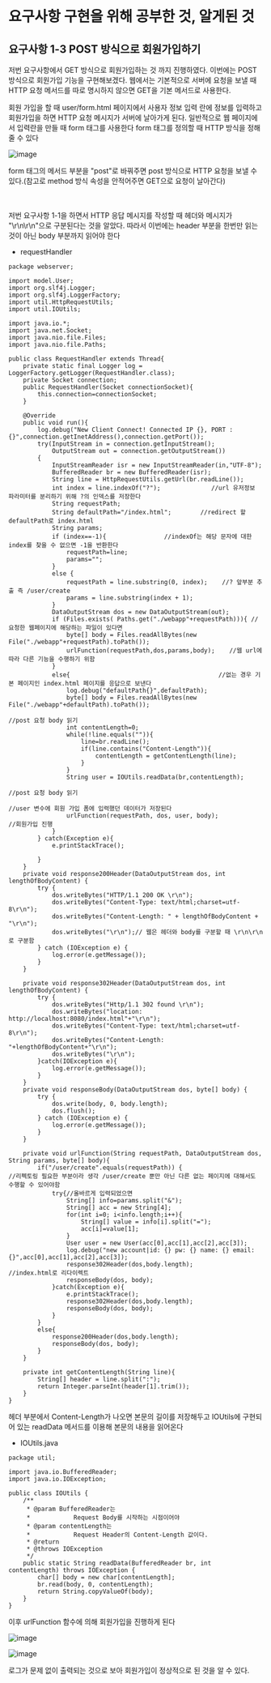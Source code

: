 # 요구사항 구현을 위해 공부한 것, 알게된 것

## 요구사항 1-3 POST 방식으로 회원가입하기
저번 요구사항에서 GET 방식으로 회원가입하는 것 까지 진행하였다. 이번에는 POST 방식으로 회원가입 기능을 구현해보겠다.
웹에서는 기본적으로 서버에 요청을 보낼 때 HTTP 요청 메서드를 따로 명시하지 않으면 GET을 기본 메서드로 사용한다.

회원 가입을 할 때 user/form.html 페이지에서 사용자 정보 입력 란에 정보를 입력하고 회원가입을 하면 HTTP 요청 메시지가 서버에 날아가게 된다.
일반적으로 웹 페이지에서 입력란을 만들 때 form 태그를 사용한다 form 태그를 정의할 때 HTTP 방식을 정해줄 수 있다

![image](https://github.com/kdfasdf/javawebserver/assets/96770726/ebb869db-1f0e-4acb-8a8a-837d4701d4db)

form 태그의 메서드 부분을 "post"로 바꿔주면 post 방식으로 HTTP 요청을 보낼 수 있다.(참고로 method 방식 속성을 안적어주면 GET으로 요청이 날아간다)
<br>
<br><br>

저번 요구사항 1-1을 하면서 HTTP 응답 메시지를 작성할 때 헤더와 메시지가 "\r\n\r\n"으로 구분된다는 것을 알았다.
따라서 이번에는 header 부분을 한번만 읽는 것이 아닌 body 부분까지 읽어야 한다

- requestHandler
```
package webserver;

import model.User;
import org.slf4j.Logger;
import org.slf4j.LoggerFactory;
import util.HttpRequestUtils;
import util.IOUtils;

import java.io.*;
import java.net.Socket;
import java.nio.file.Files;
import java.nio.file.Paths;

public class RequestHandler extends Thread{
    private static final Logger log = LoggerFactory.getLogger(RequestHandler.class);
    private Socket connection;
    public RequestHandler(Socket connectionSocket){
        this.connection=connectionSocket;
    }

    @Override
    public void run(){
        log.debug("New Client Connect! Connected IP {}, PORT : {}",connection.getInetAddress(),connection.getPort());
        try(InputStream in = connection.getInputStream();
            OutputStream out = connection.getOutputStream())
        {
            InputStreamReader isr = new InputStreamReader(in,"UTF-8");
            BufferedReader br = new BufferedReader(isr);
            String line = HttpRequestUtils.getUrl(br.readLine());
            int index = line.indexOf("?");              //url 유저정보 파라미터를 분리하기 위해 ?의 인덱스를 저장한다
            String requestPath;
            String defaultPath="/index.html";        //redirect 할 defaultPath로 index.html
            String params;
            if (index==-1){                //indexOf는 해당 문자에 대한 index를 찾을 수 없으면 -1을 반환한다
                requestPath=line;
                params="";
            }
            else {
                requestPath = line.substring(0, index);    //? 앞부분 추출 즉 /user/create
                params = line.substring(index + 1);
            }
            DataOutputStream dos = new DataOutputStream(out);
            if (Files.exists( Paths.get("./webapp"+requestPath))){ //요청한 웹페이지에 해당하는 파일이 있다면
                byte[] body = Files.readAllBytes(new File("./webapp"+requestPath).toPath());
                urlFunction(requestPath,dos,params,body);    //웹 url에 따라 다른 기능을 수행하기 위함
            }
            else{                                         //없는 경우 기본 페이지인 index.html 페이지를 응답으로 보낸다
                log.debug("defaultPath{}",defaultPath);
                byte[] body = Files.readAllBytes(new File("./webapp"+defaultPath).toPath());
                                                                      //post 요청 body 읽기
                int contentLength=0;
                while(!line.equals("")){
                    line=br.readLine();
                    if(line.contains("Content-Length")){
                        contentLength = getContentLength(line);
                    }
                }
                String user = IOUtils.readData(br,contentLength);
                                                                      //post 요청 body 읽기
                                                                      //user 변수에 회원 가입 폼에 입력했던 데이터가 저장된다
                urlFunction(requestPath, dos, user, body);            //회원가입 진행
            }
        } catch(Exception e){
            e.printStackTrace();

        }
    }
    private void response200Header(DataOutputStream dos, int lengthOfBodyContent) {
        try {
            dos.writeBytes("HTTP/1.1 200 OK \r\n");
            dos.writeBytes("Content-Type: text/html;charset=utf-8\r\n");
            dos.writeBytes("Content-Length: " + lengthOfBodyContent + "\r\n");
            dos.writeBytes("\r\n");// 웹은 헤더와 body를 구분할 때 \r\n\r\n로 구분함
        } catch (IOException e) {
            log.error(e.getMessage());
        }
    }

    private void response302Header(DataOutputStream dos, int lengthOfBodyContent) {
        try {
            dos.writeBytes("Http/1.1 302 found \r\n");
            dos.writeBytes("location: http://localhost:8080/index.html"+"\r\n");
            dos.writeBytes("Content-Type: text/html;charset=utf-8\r\n");
            dos.writeBytes("Content-Length: "+lengthOfBodyContent+"\r\n");
            dos.writeBytes("\r\n");
        }catch(IOException e){
            log.error(e.getMessage());
        }
    }
    private void responseBody(DataOutputStream dos, byte[] body) {
        try {
            dos.write(body, 0, body.length);
            dos.flush();
        } catch (IOException e) {
            log.error(e.getMessage());
        }
    }

    private void urlFunction(String requestPath, DataOutputStream dos, String params, byte[] body){
        if("/user/create".equals(requestPath)) {
//리펙토링 필요한 부분이라 생각 /user/create 뿐만 아닌 다른 없는 페이지에 대해서도 수행할 수 있어야함
            try{//올바르게 입력되었으면
                String[] info=params.split("&");
                String[] acc = new String[4];
                for(int i=0; i<info.length;i++){
                    String[] value = info[i].split("=");
                    acc[i]=value[1];
                }
                User user = new User(acc[0],acc[1],acc[2],acc[3]);
                log.debug("new account|id: {} pw: {} name: {} email: {}",acc[0],acc[1],acc[2],acc[3]);
                response302Header(dos,body.length);        //index.html로 리다이렉트
                responseBody(dos, body);
            }catch(Exception e){
                e.printStackTrace();
                response302Header(dos,body.length);
                responseBody(dos, body);
            }
        }
        else{
            response200Header(dos,body.length);
            responseBody(dos, body);
        }
    }

    private int getContentLength(String line){
        String[] header = line.split(":");
        return Integer.parseInt(header[1].trim());
    }
}
```
헤더 부분에서 Content-Length가 나오면 본문의 길이를 저장해두고 IOUtils에 구현되어 있는 readData 메서드를 이용해 본문의 내용을 읽어온다

- IOUtils.java
```
package util;

import java.io.BufferedReader;
import java.io.IOException;

public class IOUtils {
    /**
     * @param BufferedReader는
     *            Request Body를 시작하는 시점이어야
     * @param contentLength는
     *            Request Header의 Content-Length 값이다.
     * @return
     * @throws IOException
     */
    public static String readData(BufferedReader br, int contentLength) throws IOException {
        char[] body = new char[contentLength];
        br.read(body, 0, contentLength);
        return String.copyValueOf(body);
    }
}
```

이후 urlFunction 함수에 의해 회원가입을 진행하게 된다

![image](https://github.com/kdfasdf/javawebserver/assets/96770726/ca0573e9-a0fa-4744-b508-4aa1ed3eb0de)



![image](https://github.com/kdfasdf/javawebserver/assets/96770726/3057e221-51f0-4e2b-9c94-6ff41fdaee33)

로그가 문제 없이 출력되는 것으로 보아 회원가입이 정상적으로 된 것을 알 수 있다.

